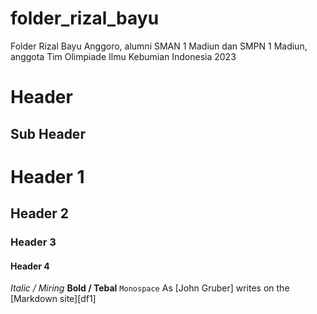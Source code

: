 # folder_rizal_bayu
Folder Rizal Bayu Anggoro, alumni SMAN 1 Madiun dan SMPN 1 Madiun, anggota Tim Olimpiade Ilmu Kebumian Indonesia 2023

Header
=

Sub Header
-

# Header 1
## Header 2
### Header 3
#### Header 4

_Italic / Miring_
**Bold / Tebal**
`Monospace`
As [John Gruber] writes on the [Markdown site][df1]
